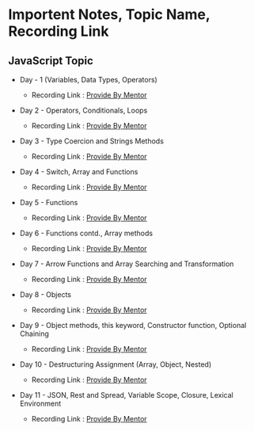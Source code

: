 # Importent Notes, Topic Name, Recording Link 

## JavaScript Topic
- Day - 1 (Variables, Data Types, Operators)
    - Recording Link : [Provide By Mentor](https://www.youtube.com/watch?v=cfZdsYXAtiw)

- Day 2 - Operators, Conditionals, Loops
    - Recording Link : [Provide By Mentor](https://www.youtube.com/watch?v=PBoQqPxCvUI)

- Day 3 - Type Coercion and Strings Methods
    - Recording Link : [Provide By Mentor](https://www.youtube.com/watch?v=xL-Zbfam2yw)

- Day 4 - Switch, Array and Functions
    - Recording Link : [Provide By Mentor](https://www.youtube.com/watch?v=XaI50wITCCM)

- Day 5 - Functions
    - Recording Link : [Provide By Mentor](https://www.youtube.com/watch?v=2vh-dE9sjZs)

- Day 6 - Functions contd., Array methods
    - Recording Link : [Provide By Mentor](https://www.youtube.com/watch?v=kVvdv6jPDQ4)

- Day 7 - Arrow Functions and Array Searching and Transformation
    - Recording Link : [Provide By Mentor](https://www.youtube.com/watch?v=NrwzEhppbBc)

- Day 8 - Objects
    - Recording Link : [Provide By Mentor](https://www.youtube.com/watch?v=F7PWVlhmMWE)

- Day 9 - Object methods, this keyword, Constructor function, Optional Chaining
    - Recording Link : [Provide By Mentor](https://www.youtube.com/watch?v=hMrf7_xZ7pg)

- Day 10 - Destructuring Assignment (Array, Object, Nested)
    - Recording Link : [Provide By Mentor](https://www.youtube.com/watch?v=EhIcr7zPdi0)

- Day 11 - JSON, Rest and Spread, Variable Scope, Closure, Lexical Environment
    - Recording Link : [Provide By Mentor](https://www.youtube.com/watch?v=Ru97xoMUh4M)